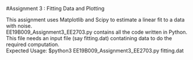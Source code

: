 #Assignment 3 : Fitting Data and Plotting

This assignment uses Matplotlib and Scipy to estimate a linear fit to a data with noise.<br>
EE19B009_Assignment3_EE2703.py contains all the code written in Python.
This file needs an input file (say fitting.dat) contatining data to do the required computation.<br>
Expected Usage: $python3 EE19B009_Assignment3_EE2703.py fitting.dat
